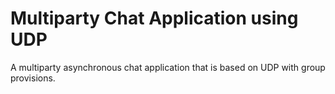 # Multiparty Chat Application using UDP
A multiparty asynchronous chat application that is based on UDP with group provisions.
